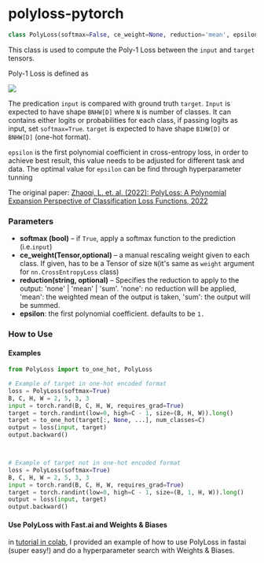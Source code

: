 # polyloss-pytorch

```python
class PolyLoss(softmax=False, ce_weight=None, reduction='mean', epsilon=1.0)
```

This class is used to compute the Poly-1 Loss between the `input` and `target` tensors.

Poly-1 Loss is defined as 
                
<img src="https://latex.codecogs.com/svg.image?L_\text{poly-1}&space;=-\log(P_t)&space;&plus;&space;\epsilon_1&space;\cdot&space;(1-P_t) ">

The predication `input` is compared with ground truth `target`. `Input` is expected to have shape `BNHW[D]` where `N` is number of classes. It can contains either logits or probabilities for each class, if passing logits as input, set `softmax=True`. `target` is expected to have shape `B1HW[D]` or `BNHW[D]` (one-hot format).

`epsilon` is the first polynomial coefficient in cross-entropy loss, in order to achieve best result, this value needs to be adjusted for different task and data. The optimal value for `epsilon` can be find through hyperparameter tunning 

The original paper: [Zhaoqi, L. et. al. (2022): PolyLoss: A Polynomial Expansion Perspective of Classification Loss Functions, 2022](https://arxiv.org/abs/2204.12511v1)

### Parameters
* __softmax (bool)__ – if `True`, apply a softmax function to the prediction (i.e.`input`)
* __ce_weight(Tensor,optional)__ – a manual rescaling weight given to each class. If given, has to be a Tensor of size `N`(it's same as `weight` argument for `nn.CrossEntropyLoss` class)
* __reduction(string, optional)__ – Specifies the reduction to apply to the output: 'none' | 'mean' | 'sum'. 'none': no reduction will be applied, 'mean': the weighted mean of the output is taken, 'sum': the output will be summed.
* __epsilon__: the first polynomial coefficient. defaults to be `1.` 

### How to Use 

#### Examples
```python
from PolyLoss import to_one_hot, PolyLoss

# Example of target in one-hot encoded format
loss = PolyLoss(softmax=True)
B, C, H, W = 2, 5, 3, 3
input = torch.rand(B, C, H, W, requires_grad=True)
target = torch.randint(low=0, high=C - 1, size=(B, H, W)).long()
target = to_one_hot(target[:, None, ...], num_classes=C)
output = loss(input, target)
output.backward()



# Example of target not in one-hot encoded format
loss = PolyLoss(softmax=True)
B, C, H, W = 2, 5, 3, 3
input = torch.rand(B, C, H, W, requires_grad=True)
target = torch.randint(low=0, high=C - 1, size=(B, 1, H, W)).long()
output = loss(input, target)
output.backward()
```
#### Use PolyLoss with Fast.ai and Weights & Biases

in [tutorial in colab](https://github.com/yiyixuxu/polyloss-pytorch/blob/master/tutorial_testing_polyloss_with_fastai_and_W%26B.ipynb), I provided an example of how to use PolyLoss in fastai (super easy!) and do a hyperparameter search with Weights & Biases. 



